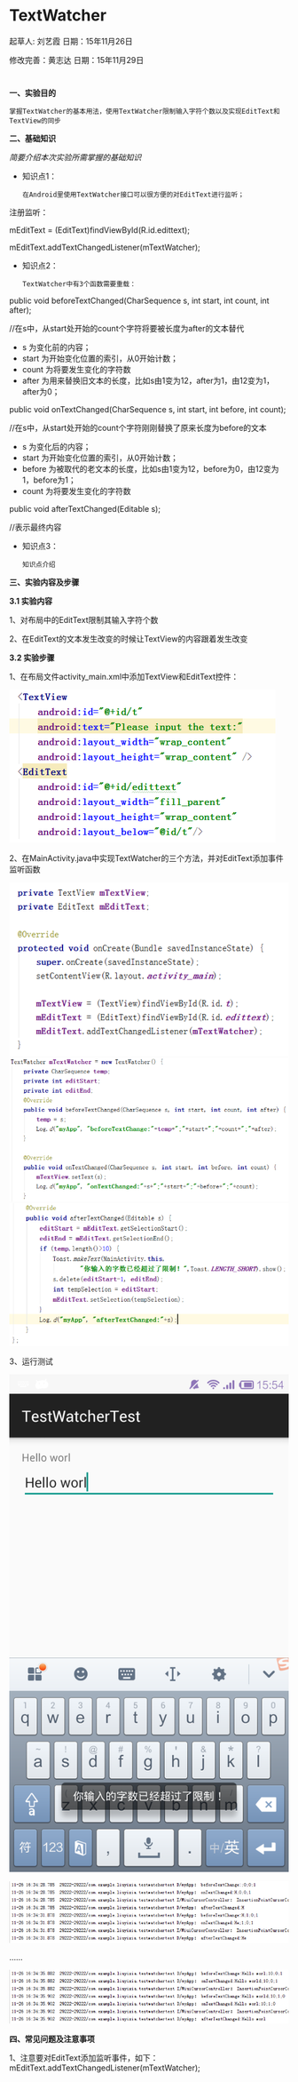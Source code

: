 # TextWatcher

起草人: 刘艺霞   日期：15年11月26日

修改完善：黄志达   日期：15年11月29日

# 

**一、实验目的**

    掌握TextWatcher的基本用法，使用TextWatcher限制输入字符个数以及实现EditText和TextView的同步

**二、基础知识**

*简要介绍本次实验所需掌握的基础知识*
   
* 知识点1：

      在Android里使用TextWatcher接口可以很方便的对EditText进行监听；
      
注册监听：

mEditText = (EditText)findViewById(R.id.edittext);

mEditText.addTextChangedListener(mTextWatcher);

* 知识点2：

      TextWatcher中有3个函数需要重载：
    
public void beforeTextChanged(CharSequence s, int start, int count, int after);

//在s中，从start处开始的count个字符将要被长度为after的文本替代 
* s 为变化前的内容； 
* start 为开始变化位置的索引，从0开始计数； 
* count 为将要发生变化的字符数 
* after 为用来替换旧文本的长度，比如s由1变为12，after为1，由12变为1，after为0；

public void onTextChanged(CharSequence s, int start, int before, int count);

//在s中，从start处开始的count个字符刚刚替换了原来长度为before的文本 
* s 为变化后的内容； 
* start 为开始变化位置的索引，从0开始计数； 
* before 为被取代的老文本的长度，比如s由1变为12，before为0，由12变为1，before为1； 
* count 为将要发生变化的字符数 

public void afterTextChanged(Editable s);

//表示最终内容

* 知识点3：

      知识点介绍


   

**三、实验内容及步骤**

**3.1 实验内容**

1、对布局中的EditText限制其输入字符个数

2、在EditText的文本发生改变的时候让TextView的内容跟着发生改变

**3.2 实验步骤**

1、在布局文件activity_main.xml中添加TextView和EditText控件：

![](1.png)

2、在MainActivity.java中实现TextWatcher的三个方法，并对EditText添加事件监听函数

![](2.png)
![](3.png)
![](4.png)

3、运行测试

![](6.png)

![](7.png)

……

![](8.png)

**四、常见问题及注意事项**

1、注意要对EditText添加监听事件，如下：
mEditText.addTextChangedListener(mTextWatcher);


